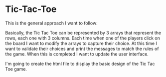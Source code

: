 # Tic-Tac-Toe
This is the general approach I want to follow:

Basically, the Tic Tac Toe can be represented by 3 arrays that represent the rows, each one with 3 columns.
Each time when one of the players click on the board I want to modify the arrays to capture their choice. At this time I want to validate their choices and print the messages to match the rules of the game. When this is completed I want to update the user interface.

I'm going to create the html file to display the basic design of the Tic Tac Toe game.